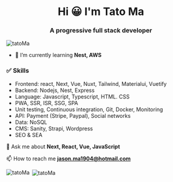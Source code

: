 <h1 align="center">Hi 😀 I'm Tato Ma</h1>
<h3 align="center">A progressive full stack developer</h3>

<p align="left"> <img src="https://komarev.com/ghpvc/?username=tatoMa" alt="tatoMa" /> </p>

- 🌱 I’m currently learning **Nest, AWS**

### ✅ Skills
- Frontend: react, Next, Vue, Nuxt, Tailwind, Materialui, Vuetify
- Backend: Nodejs, Nest, Express
- Language: Javascript, Typescript, HTML. CSS
- PWA, SSR, ISR, SSG, SPA
- Unit testing, Continuous integration, Git, Docker, Monitoring
- API: Payment (Stripe, Paypal), Social networks
- Data: NoSQL
- CMS: Sanity, Strapi, Wordpress
- SEO & SEA
 
💬 Ask me about **Next, React, Vue, JavaScript**
 
📫 How to reach me **jason.ma1904@hotmail.com**

<p><img align="left" src="https://github-readme-stats.vercel.app/api?username=tatoMa&count_private=true&show_icons=true&bg_color=140deg,ff6a00,904e95&title_color=ffffff&icon_color=ffffaf&text_color=ffffff" alt="tatoMa" /></p>

<p>&nbsp;<img align="center" src="https://github-readme-stats.vercel.app/api/top-langs/?username=tatoMa&layout=compact&bg_color=140deg,904e95,ff6a00&title_color=ffffff&icon_color=ffffaf&text_color=ffffff" alt="tatoMa" /></p>
<!--
**tatoMa/tatoMa** is a ✨ _special_ ✨ repository because its `README.md` (this file) appears on your GitHub profile.

Here are some ideas to get you started:

- 🔭 I’m currently working on ...
- 🌱 I’m currently learning ...
- 👯 I’m looking to collaborate on ...
- 🤔 I’m looking for help with ...
- 💬 Ask me about ...
- 📫 How to reach me: ...
- 😄 Pronouns: ...
- ⚡ Fun fact: ...
-->

